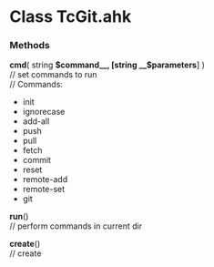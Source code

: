 # Class TcGit.ahk  

### Methods  

__cmd__( string __$command__, [string __$parameters__] )  
	// set commands to run  
	// Commands:  
* init  
* ignorecase  
* add-all  
* push  
* pull  
* fetch  
* commit  
* reset  
* remote-add  
* remote-set  
* git  

__run__()  
	// perform commands in current dir  

__create__()  
	// create  

  